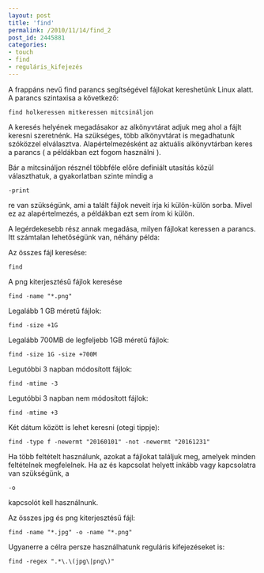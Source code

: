```yaml
---
layout: post
title: 'find'
permalink: /2010/11/14/find_2
post_id: 2445881
categories: 
- touch
- find
- reguláris_kifejezés
---
```


A frappáns nevű find parancs segítségével fájlokat kereshetünk Linux alatt. A parancs szintaxisa a következő:

```
find holkeressen mitkeressen mitcsináljon
```

A keresés helyének megadásakor az alkönyvtárat adjuk meg ahol a fájlt keresni szeretnénk. Ha szükséges, több alkönyvtárat is megadhatunk szóközzel elválasztva. Alapértelmezésként az aktuális alkönyvtárban keres a parancs ( a példákban ezt fogom használni ).

Bár a 
mitcsináljon résznél többféle előre definiált utasítás közül választhatuk, a gyakorlatban szinte mindig a 
```
-print
```
re van szükségünk, ami a talált fájlok neveit írja ki külön-külön sorba. Mivel ez az alapértelmezés, a példákban ezt sem írom ki külön.

A legérdekesebb rész annak megadása, milyen fájlokat keressen a parancs. Itt számtalan lehetőségünk van, néhány példa:

Az összes fájl keresése:

```
find
```

A png kiterjesztésű fájlok keresése

```
find -name "*.png"
```

Legalább 1 GB méretű fájlok:

```
find -size +1G
```

Legalább 700MB de legfeljebb 1GB méretű fájlok:

```
find -size 1G -size +700M
```

Legutóbbi 3 napban módosított fájlok:

```
find -mtime -3
```

Legutóbbi 3 napban nem módosított fájlok:

```
find -mtime +3
```

Két dátum között is lehet keresni (otegi tippje):

```
find -type f -newermt "20160101" -not -newermt "20161231"
```

Ha több feltételt használunk, azokat a fájlokat találjuk meg, amelyek minden feltételnek megfelelnek. Ha az és kapcsolat helyett inkább vagy kapcsolatra van szükségünk, a 
```
-o
```
 kapcsolót kell használnunk.

Az összes jpg és png kiterjesztésű fájl:

```
find -name "*.jpg" -o -name "*.png"
```

Ugyanerre a célra persze használhatunk reguláris kifejezéseket is:

```
find -regex ".*\.\(jpg\|png\)"
```

 